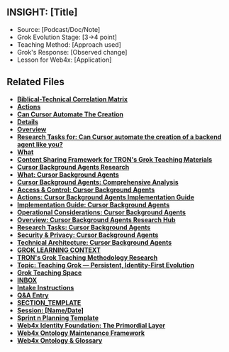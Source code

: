 ## INSIGHT: [Title]
- Source: [Podcast/Doc/Note]
- Grok Evolution Stage: [3→4 point]
- Teaching Method: [Approach used]
- Grok's Response: [Observed change]
- Lesson for Web4x: [Application]
## Related Files

- **[Biblical-Technical Correlation Matrix](../../research/biblical-technical-correlation.md)**
- **[Actions](../../research/can-cursor-automate-the-creation/actions.md)**
- **[Can Cursor Automate The Creation](../../research/can-cursor-automate-the-creation/can-cursor-automate-the-creation.md)**
- **[Details](../../research/can-cursor-automate-the-creation/details.md)**
- **[Overview](../../research/can-cursor-automate-the-creation/overview.md)**
- **[Research Tasks for: Can Cursor automate the creation of a backend agent like you?](../../research/can-cursor-automate-the-creation/research-tasks.md)**
- **[What](../../research/can-cursor-automate-the-creation/what.md)**
- **[Content Sharing Framework for TRON's Grok Teaching Materials](../../research/content-sharing-framework.md)**
- **[Cursor Background Agents Research](../../research/cursor-background-agents/0_topic.md)**
- **[What: Cursor Background Agents](../../research/cursor-background-agents/1_what.md)**
- **[Cursor Background Agents: Comprehensive Analysis](../../research/cursor-background-agents/2_answer.md)**
- **[Access & Control: Cursor Background Agents](../../research/cursor-background-agents/access-control.md)**
- **[Actions: Cursor Background Agents Implementation Guide](../../research/cursor-background-agents/actions.md)**
- **[Implementation Guide: Cursor Background Agents](../../research/cursor-background-agents/implementation-guide.md)**
- **[Operational Considerations: Cursor Background Agents](../../research/cursor-background-agents/operational-considerations.md)**
- **[Overview: Cursor Background Agents Research Hub](../../research/cursor-background-agents/overview.md)**
- **[Research Tasks: Cursor Background Agents](../../research/cursor-background-agents/research-tasks.md)**
- **[Security & Privacy: Cursor Background Agents](../../research/cursor-background-agents/security-privacy.md)**
- **[Technical Architecture: Cursor Background Agents](../../research/cursor-background-agents/technical-architecture.md)**
- **[GROK LEARNING CONTEXT](../../research/grok-learning-context.md)**
- **[TRON's Grok Teaching Methodology Research](../../research/grok-teaching-research-analysis.md)**
- **[Topic: Teaching Grok — Persistent, Identity-First Evolution](../../research/grok-teaching/0_topic.md)**
- **[Grok Teaching Space](../../research/grok-teaching/README.md)**
- **[INBOX](../../research/grok-teaching/intake/INBOX.md)**
- **[Intake Instructions](../../research/grok-teaching/intake/INSTRUCTIONS.md)**
- **[Q&A Entry](../../research/grok-teaching/intake/QNA_TEMPLATE.md)**
- **[SECTION_TEMPLATE](../../research/grok-teaching/intake/SECTION_TEMPLATE.md)**
- **[Session: [Name/Date]](../../research/grok-teaching/intake/SESSION_TEMPLATE.md)**
- **[Sprint n Planning Template](../../research/web4articles/scrum.pmo/roles/PO/sprint-n-template/planning.md)**
- **[Web4x Identity Foundation: The Primordial Layer](../../research/web4x-identity-foundation.md)**
- **[Web4x Ontology Maintenance Framework](../../research/web4x-ontology-maintenance.md)**
- **[Web4x Ontology & Glossary  ](../../research/web4x-ontology.md)**
